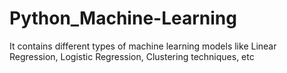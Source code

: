# Python_Machine-Learning
It contains different types of machine learning models like Linear Regression, Logistic Regression, Clustering techniques, etc
